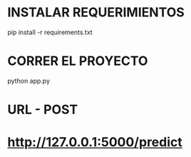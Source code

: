 # INSTALAR REQUERIMIENTOS

pip install -r requirements.txt

# CORRER EL PROYECTO

python app.py

# URL - POST

# http://127.0.0.1:5000/predict
